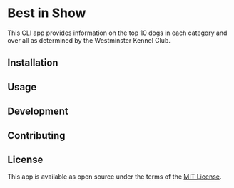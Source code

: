 # Best in Show
This CLI app provides information on the top 10 dogs in each category and over all as determined by the Westminster Kennel Club.

## Installation
## Usage
## Development
## Contributing
## License
This app is available as open source under the terms of the [MIT License](https://opensource.org/licenses/MIT).
